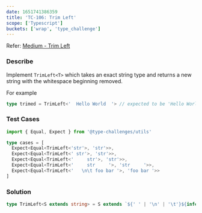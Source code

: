 ```yaml
---
date: 1651741386359
title: 'TC-106: Trim Left'
scope: ['Typescript']
buckets: ['wrap', 'type_challenge']
---
```


Refer: [Medium - Trim Left](https://github.com/type-challenges/type-challenges/blob/master/questions/106-medium-trimleft/README.md)

### Describe

Implement `TrimLeft<T>` which takes an exact string type and returns a new string with the whitespace beginning removed.

For example

```typescript
type trimed = TrimLeft<'  Hello World  '> // expected to be 'Hello World  '
```

### Test Cases

```typescript
import { Equal, Expect } from '@type-challenges/utils'

type cases = [
  Expect<Equal<TrimLeft<'str'>, 'str'>>,
  Expect<Equal<TrimLeft<' str'>, 'str'>>,
  Expect<Equal<TrimLeft<'     str'>, 'str'>>,
  Expect<Equal<TrimLeft<'     str     '>, 'str     '>>,
  Expect<Equal<TrimLeft<'   \n\t foo bar '>, 'foo bar '>>
]
```

### Solution

```typescript
type TrimLeft<S extends string> = S extends `${' ' | '\n' | '\t'}${infer P}` ? TrimLeft<P> : S
```
